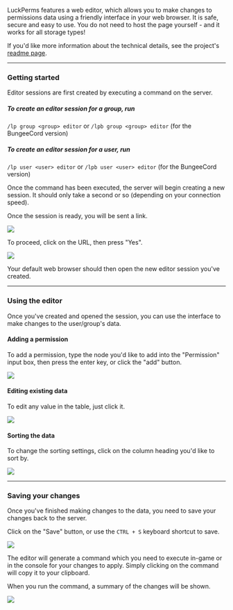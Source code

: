 LuckPerms features a web editor, which allows you to make changes to permissions data using a friendly interface in your web browser. It is safe, secure and easy to use. You do not need to host the page yourself - and it works for all storage types!

If you'd like more information about the technical details, see the project's [readme page](https://github.com/lucko/LuckPermsWebEditor/blob/master/README.md).

___

### Getting started

Editor sessions are first created by executing a command on the server.

##### To create an editor session for a group, run
`/lp group <group> editor` or `/lpb group <group> editor` (for the BungeeCord version)

##### To create an editor session for a user, run
`/lp user <user> editor` or `/lpb user <user> editor` (for the BungeeCord version)


Once the command has been executed, the server will begin creating a new session. It should only take a second or so (depending on your connection speed).

Once the session is ready, you will be sent a link.

![](https://i.imgur.com/iqxlldA.png)

To proceed, click on the URL, then press "Yes".

![](https://i.imgur.com/yFNXCEp.png)

Your default web browser should then open the new editor session you've created.

___

### Using the editor

Once you've created and opened the session, you can use the interface to make changes to the user/group's data.

#### Adding a permission

To add a permission, type the node you'd like to add into the "Permission" input box, then press the enter key, or click the "add" button.

![](https://giant.gfycat.com/TerrificAccomplishedIndusriverdolphin.gif)

#### Editing existing data

To edit any value in the table, just click it.

![](https://giant.gfycat.com/FirmLightheartedAddax.gif)

#### Sorting the data

To change the sorting settings, click on the column heading you'd like to sort by.

![](https://giant.gfycat.com/PastFinishedCougar.gif)

___

### Saving your changes

Once you've finished making changes to the data, you need to save your changes back to the server.

Click on the "Save" button, or use the `CTRL + S` keyboard shortcut to save.

![](https://giant.gfycat.com/NegativeIncompleteCougar.gif)

The editor will generate a command which you need to execute in-game or in the console for your changes to apply. Simply clicking on the command will copy it to your clipboard.

When you run the command, a summary of the changes will be shown.

![](https://i.imgur.com/dXbpjQ9.png)